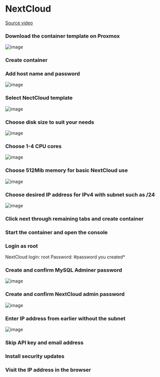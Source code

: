 # NextCloud

[Source video](https://www.youtube.com/watch?v=mfbzTgVEVuE&list=PLrUu869cnGZLkgJpcvwR2PWI4_fEROilk&index=132&t=130s)

### Download the container template on Proxmox
![image](https://github.com/cdawg3/Virtual-Machine-Handbook/assets/99144314/9669f731-f088-446f-b7f2-efa5a3f0cd5a)

### Create container


### Add host name and password
![image](https://github.com/cdawg3/Virtual-Machine-Handbook/assets/99144314/dbb6e65f-c09b-4add-9012-cbf781b015db)

### Select NectCloud template
![image](https://github.com/cdawg3/Virtual-Machine-Handbook/assets/99144314/1ce829b2-1442-4ad7-b216-924e013982d5)

### Choose disk size to suit your needs
![image](https://github.com/cdawg3/Virtual-Machine-Handbook/assets/99144314/ae9312fe-32b3-4856-92d2-8f10c78d0e0b)

### Choose 1-4 CPU cores
![image](https://github.com/cdawg3/Virtual-Machine-Handbook/assets/99144314/8b4114bc-b334-4994-afd6-6b658e54530e)

### Choose 512Mib memory for basic NextCloud use
![image](https://github.com/cdawg3/Virtual-Machine-Handbook/assets/99144314/bcde4561-fba7-41ff-bc8d-d2dadf99643b)

### Choose desired IP address for IPv4 with subnet such as /24
![image](https://github.com/cdawg3/Virtual-Machine-Handbook/assets/99144314/a4ff660a-67e3-44ef-b216-bc4e2c126db8)

### Click next through remaining tabs and create container

### Start the container and open the console

### Login as root
NextCloud login: root
Password: #password you created*

### Create and confirm MySQL Adminer password
![image](https://github.com/cdawg3/Virtual-Machine-Handbook/assets/99144314/43f7754b-8004-403c-bd88-ff1f09713afd)

### Create and confirm NextCloud admin password
![image](https://github.com/cdawg3/Virtual-Machine-Handbook/assets/99144314/a6dab0ba-e7fb-4997-b8ac-2393fb1a16cb)

### Enter IP address from earlier without the subnet
![image](https://github.com/cdawg3/Virtual-Machine-Handbook/assets/99144314/eef02ede-5ab7-4d54-bc3f-2ce2e69b7ee8)

### Skip API key and email address

### Install security updates

### Visit the IP address in the browser
